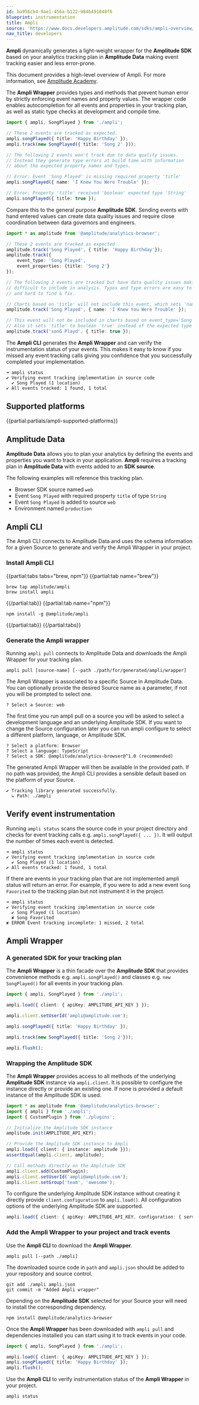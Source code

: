 ```yaml
---
id: ba956cb4-9ae1-456a-b122-984b491048f6
blueprint: instrumentation
title: Ampli
source: 'https://www.docs.developers.amplitude.com/sdks/ampli-overview/'
nav_title: developers
---
```

**Ampli** dynamically generates a light-weight wrapper for the **Amplitude SDK** based on your analytics tracking plan in **Amplitude Data** making event tracking easier and less error-prone.

This document provides a high-level overview of Ampli. For more information, see [Amplitude Academy](https://academy.amplitude.com/instrumenting-events-with-amplitude-data-and-the-ampli-cli).


The **Ampli Wrapper** provides types and methods that prevent human error by strictly enforcing event names and property values. The wrapper code enables autocompletion for all events and properties in your tracking plan, as well as static type checks at development and compile time.

```typescript
import { ampli, SongPlayed } from './ampli';

// These 2 events are tracked as expected.
ampli.songPlayed({ title: 'Happy Birthday' });
ampli.track(new SongPlayed({ title: 'Song 2' }));

// The following 2 events won't track due to data quality issues.
// Instead they generate type errors at build time with information
// about the expected property names and types.

// Error: Event 'Song Played' is missing required property 'title'
ampli.songPlayed({ name: 'I Knew You Were Trouble' });

// Error: Property 'title' received 'boolean' expected type 'String'
ampli.songPlayed({ title: true });
```

Compare this to the general purpose **Amplitude SDK**. Sending events with hand entered values can create data quality issues and require close coordination between data governors and engineers.

```typescript
import * as amplitude from '@amplitude/analytics-browser';

// These 2 events are tracked as expected
amplitude.track('Song Played', { title: 'Happy Birthday'});
amplitude.track({
    event_type: 'Song Played',
    event_properties: {title: 'Song 2'}
});

// The following 2 events are tracked but have data quality issues making them
// difficult to include in analysis. Typos and type errors are easy to create
// and hard to find & fix.

// Charts based on 'title' will not include this event, which sets 'name' instead.
amplitude.track('Song Played', { name: 'I Knew You Were Trouble' });

// This event will not be included in charts based on event_type='Song Played'.
// Also it sets 'title' to boolean 'true' instead of the expected type 'String'.
amplitude.track('sonG Playd', { title: true });
```

The **Ampli CLI** generates the **Ampli Wrapper** and can verify the instrumentation status of your events. This makes it easy to know if you missed any event tracking calls giving you confidence that you successfully completed your implementation.

```shell
➜ ampli status
✔ Verifying event tracking implementation in source code
  ✔ Song Played (1 location)
✔ All events tracked: 1 found, 1 total
```

## Supported platforms

{{partial:partials/ampli-supported-platforms}}

<!-- | Platform     | Ampli Support | Supported Amplitude SDK(s)                                                                                                                                                                                                                                                 |
| ------------ | ------------- | -------------------------------------------------------------------------------------------------------------------------------------------------------------------------------------------------------------------------------------------------------------------------- |
| Browser      | Yes           | [`@amplitude/analytics-browser`](/docs/sdks/analytics/browser/browser-sdk-1/)<br/> [Ampli documentation](/docs/sdks/analytics/browser/ampli-for-browser-sdk-1-0/)<br/><br/> [`amplitude-js`](/docs/sdks/analytics/browser/javascript-sdk)<br/>[Ampli documentation](/docs/sdks/analytics/browser/ampli-for-javascript-sdk)                               |
| Android      | Yes           | [`com.amplitude:analytics-android`](/docs/sdks/analytics/android/android-kotlin-sdk)<br/> [Ampli documentation](/docs/sdks/analytics/android/ampli-for-android-kotlin-sdk)                            |
| iOS          | Yes           | [`Amplitude`](/docs/sdks/analytics/ios/ios-swift-sdk)<br/>[Ampli documentation](/docs/sdks/analytics/ios/ampli-for-ios-swift-sdk)                                                                                                                                                                                            |
| React Native | Yes           | [`@amplitude/analytics-react-native`](/docs/sdks/analytics/react-native/react-native-sdk)<br/> [Ampli documentation](/docs/sdks/analytics/react-native/ampli-for-the-react-native-sdk) |
| Node         | Yes           | [`@amplitude/analytics-node`](/docs/sdks/analytics/node/node-js-sdk)<br/> [Ampli documentation](/docs/sdks/analytics/node/node-js-ampli-wrapper)                                                 |
| Go           | Yes           | [`github.com/amplitude/analytics-go`](/docs/sdks/analytics/go/go-sdk/)<br/>[Ampli documentation](/docs/sdks/analytics/go/ampli-for-go)                                                                                                                                                                      |
| Python       | Yes           | [`amplitude-analytics`](/docs/sdks/analytics-sdks/python/python-sdk)<br/>[Ampli documentation](/docs/sdks/analytics-sdks/python/ampli-for-python-sdk/)                                                                                                                                                                            |
| Java         | Yes           | [`com.amplitude:java-sdk`](/docs/sdks/analytics/java/jre-java-sdk)<br/>[Ampli documentation](/docs/sdks/analytics/java/ampli-for-java-sdk)                                                                                                                                                                             |
| Flutter      | No            |                                                                                                                                                                                                                                                                            |
| Unity        | No            |                                                                                                                                                                                                                                                                            |
| Unreal       | No            |                                                                                                                                                                                                                                                                            | -->

## Amplitude Data

**Amplitude Data** allows you to plan your analytics by defining the events and properties you want to track in your application. **Ampli** requires a tracking plan in **Amplitude Data** with events added to an **SDK source**.

The following examples will reference this tracking plan.

- Browser SDK source named `web`
- Event `Song Played` with required property `title` of type `String`
- Event `Song Played` is added to source `web`
- Environment named `production`

## Ampli CLI

The Ampli CLI connects to Amplitude Data and uses the schema information for a given Source to generate and verify the Ampli Wrapper in your project.

### Install Ampli CLI

{{partial:tabs tabs="brew, npm"}}
{{partial:tab name="brew"}}
```shell
brew tap amplitude/ampli
brew install ampli
```
{{/partial:tab}}
{{partial:tab name="npm"}}
```shell
npm install -g @amplitude/ampli
```
{{/partial:tab}}
{{/partial:tabs}}

### Generate the Ampli wrapper

Running `ampli pull` connects to Amplitude Data and downloads the Ampli Wrapper for your tracking plan.

```shell
ampli pull [source-name] [--path ./path/for/generated/ampli/wrapper]
```

The Ampli Wrapper is associated to a specific Source in Amplitude Data. You can optionally provide the desired Source name as a parameter, if not you will be prompted to select one.

```shell
? Select a Source: web
```

The first time you run ampli pull on a source you will be asked to select a development language and an underlying Amplitude SDK. If you want to change the Source configuration later you can run ampli configure to select a different platform, language, or Amplitude SDK.

```shell
? Select a platform: Browser
? Select a language: TypeScript
? Select a SDK: @amplitude/analytics-browser@^1.0 (recommended)
```

The generated Ampli Wrapper will then be available in the provided path. If no path was provided, the Ampli CLI provides a sensible default based on the platform of your Source.

```shell
✔ Tracking library generated successfully.
  ↳ Path: ./ampli
```

## Verify event instrumentation


Running `ampli status` scans the source code in your project directory and checks for event tracking calls e.g. `ampli.songPlayed({ ... })`. It will output the number of times each event is detected.

```shell
➜ ampli status
✔ Verifying event tracking implementation in source code
  ✔ Song Played (1 location)
✔ All events tracked: 1 found, 1 total
```

If there are events in your tracking plan that are not implemented ampli status will return an error. For example, if you were to add a new event `Song Favorited` to the tracking plan but not instrument it in the project.

```shell
➜ ampli status
✔ Verifying event tracking implementation in source code
  ✔ Song Played (1 location)
  ✘ Song Favorited
✘ ERROR Event tracking incomplete: 1 missed, 2 total
```

## Ampli Wrapper

### A generated SDK for your tracking plan

The **Ampli Wrapper** is a thin facade over the **Amplitude SDK** that provides convenience methods e.g. `ampli.songPlayed()` and classes e.g. `new SongPlayed()` for all events in your tracking plan.

```typescript
import { ampli, SongPlayed } from './ampli';

ampli.load({ client: { apiKey: AMPLITUDE_API_KEY } });

ampli.client.setUserId('ampli@amplitude.com');

ampli.songPlayed({ title: 'Happy Birthday' });

ampli.track(new SongPlayed({ title: 'Song 2'}));

ampli.flush();
```

### Wrapping the Amplitude SDK

The **Ampli Wrapper** provides access to all methods of the underlying **Amplitude SDK** instance via `ampli.client`.  It is possible to configure the instance directly or provide an existing one. If none is provided a default instance of the Amplitude SDK is used.

```typescript
import * as amplitude from '@amplitude/analytics-browser';
import { ampli } from './ampli';
import { CustomPlugin } from './plugins';

// Initialize the Amplitude SDK instance
amplitude.init(AMPLITUDE_API_KEY);

// Provide the Amplitude SDK instance to Ampli
ampli.load({ client: { instance: amplitude }});
assertEqual(ampli.client, amplitude);

// Call methods directly on the Amplitude SDK
ampli.client.add(CustomPlugin);
ampli.client.setUserId('ampli@amplitude.com');
ampli.client.setGroup('team', 'awesome');
```

To configure the underlying Amplitude SDK instance without creating it directly provide `client.configuration` to `ampli.load()`. All configuration options of the underlying Amplitude SDK are supported.

```typescript
ampli.load({ client: { apiKey: AMPLITUDE_API_KEY, configuration: { serverZone: 'EU' } }});
```

### Add the Ampli Wrapper to your project and track events

Use the **Ampli CLI** to download the **Ampli Wrapper**.

```shell
ampli pull [--path ./ampli]
```

The downloaded source code in `path` and `ampli.json` should be added to your repository and source control.

```shell
git add ./ampli ampli.json
git commit -m "Added Ampli wrapper"
```

Depending on the **Amplitude SDK** selected for your Source your will need to install the corresponding dependency.

```shell
npm install @amplitude/analytics-browser
```

Once the **Ampli Wrapper** has been downloaded with `ampli pull` and dependencies installed you can start using it to track events in your code.

```typescript
import { ampli, SongPlayed } from './ampli';

ampli.load({ client: { apiKey: AMPLITUDE_API_KEY } });
ampli.songPlayed({ title: 'Happy Birthday' });
ampli.flush();
```

Use the **Ampli CLI** to verify instrumentation status of the **Ampli Wrapper** in your project.

```shell
ampli status
```